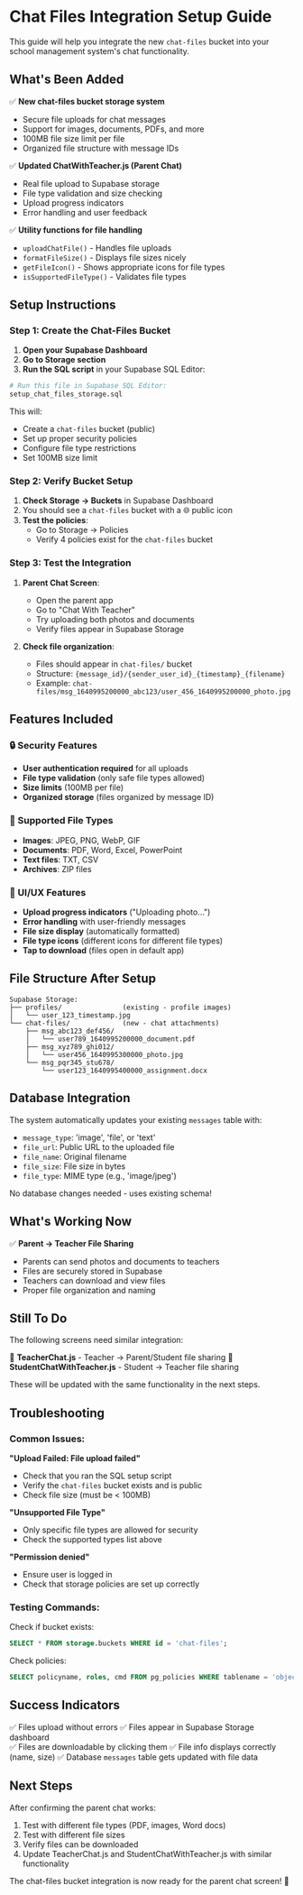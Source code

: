 # Chat Files Integration Setup Guide

This guide will help you integrate the new `chat-files` bucket into your school management system's chat functionality.

## What's Been Added

✅ **New chat-files bucket storage system**
- Secure file uploads for chat messages
- Support for images, documents, PDFs, and more
- 100MB file size limit per file
- Organized file structure with message IDs

✅ **Updated ChatWithTeacher.js (Parent Chat)**
- Real file upload to Supabase storage
- File type validation and size checking
- Upload progress indicators
- Error handling and user feedback

✅ **Utility functions for file handling**
- `uploadChatFile()` - Handles file uploads
- `formatFileSize()` - Displays file sizes nicely
- `getFileIcon()` - Shows appropriate icons for file types
- `isSupportedFileType()` - Validates file types

## Setup Instructions

### Step 1: Create the Chat-Files Bucket

1. **Open your Supabase Dashboard**
2. **Go to Storage section**
3. **Run the SQL script** in your Supabase SQL Editor:

```bash
# Run this file in Supabase SQL Editor:
setup_chat_files_storage.sql
```

This will:
- Create a `chat-files` bucket (public)
- Set up proper security policies
- Configure file type restrictions
- Set 100MB size limit

### Step 2: Verify Bucket Setup

1. **Check Storage → Buckets** in Supabase Dashboard
2. You should see a `chat-files` bucket with a 🌐 public icon
3. **Test the policies**:
   - Go to Storage → Policies
   - Verify 4 policies exist for the `chat-files` bucket

### Step 3: Test the Integration

1. **Parent Chat Screen**:
   - Open the parent app
   - Go to "Chat With Teacher" 
   - Try uploading both photos and documents
   - Verify files appear in Supabase Storage

2. **Check file organization**:
   - Files should appear in `chat-files/` bucket
   - Structure: `{message_id}/{sender_user_id}_{timestamp}_{filename}`
   - Example: `chat-files/msg_1640995200000_abc123/user_456_1640995200000_photo.jpg`

## Features Included

### 🔒 Security Features
- **User authentication required** for all uploads
- **File type validation** (only safe file types allowed)
- **Size limits** (100MB per file)
- **Organized storage** (files organized by message ID)

### 📁 Supported File Types
- **Images**: JPEG, PNG, WebP, GIF
- **Documents**: PDF, Word, Excel, PowerPoint
- **Text files**: TXT, CSV
- **Archives**: ZIP files

### 🎨 UI/UX Features
- **Upload progress indicators** ("Uploading photo...")
- **Error handling** with user-friendly messages
- **File size display** (automatically formatted)
- **File type icons** (different icons for different file types)
- **Tap to download** (files open in default app)

## File Structure After Setup

```
Supabase Storage:
├── profiles/               (existing - profile images)
│   └── user_123_timestamp.jpg
└── chat-files/             (new - chat attachments)
    ├── msg_abc123_def456/
    │   └── user789_1640995200000_document.pdf
    ├── msg_xyz789_ghi012/
    │   └── user456_1640995300000_photo.jpg
    └── msg_pqr345_stu678/
        └── user123_1640995400000_assignment.docx
```

## Database Integration

The system automatically updates your existing `messages` table with:
- `message_type`: 'image', 'file', or 'text'
- `file_url`: Public URL to the uploaded file
- `file_name`: Original filename
- `file_size`: File size in bytes
- `file_type`: MIME type (e.g., 'image/jpeg')

No database changes needed - uses existing schema!

## What's Working Now

✅ **Parent → Teacher File Sharing**
- Parents can send photos and documents to teachers
- Files are securely stored in Supabase
- Teachers can download and view files
- Proper file organization and naming

## Still To Do

The following screens need similar integration:

🔄 **TeacherChat.js** - Teacher → Parent/Student file sharing
🔄 **StudentChatWithTeacher.js** - Student → Teacher file sharing

These will be updated with the same functionality in the next steps.

## Troubleshooting

### Common Issues:

**"Upload Failed: File upload failed"**
- Check that you ran the SQL setup script
- Verify the `chat-files` bucket exists and is public
- Check file size (must be < 100MB)

**"Unsupported File Type"**
- Only specific file types are allowed for security
- Check the supported types list above

**"Permission denied"**
- Ensure user is logged in
- Check that storage policies are set up correctly

### Testing Commands:

Check if bucket exists:
```sql
SELECT * FROM storage.buckets WHERE id = 'chat-files';
```

Check policies:
```sql
SELECT policyname, roles, cmd FROM pg_policies WHERE tablename = 'objects' AND policyname LIKE '%chat%';
```

## Success Indicators

✅ Files upload without errors
✅ Files appear in Supabase Storage dashboard  
✅ Files are downloadable by clicking them
✅ File info displays correctly (name, size)
✅ Database `messages` table gets updated with file data

## Next Steps

After confirming the parent chat works:
1. Test with different file types (PDF, images, Word docs)
2. Test with different file sizes
3. Verify files can be downloaded
4. Update TeacherChat.js and StudentChatWithTeacher.js with similar functionality

The chat-files bucket integration is now ready for the parent chat screen! 🎉
